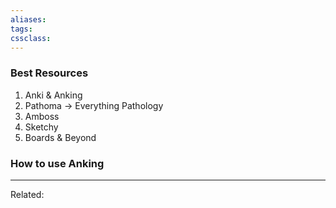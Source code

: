 ```yaml
---
aliases:
tags: 
cssclass:
---
```


### Best Resources
1. Anki & Anking
2. Pathoma → Everything Pathology
3. Amboss
4. Sketchy
5. Boards & Beyond


### How to use Anking











---
Related:


